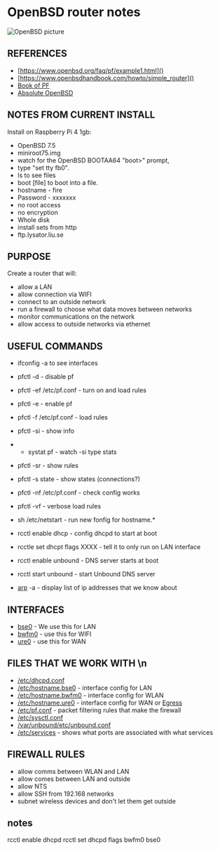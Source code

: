 # OpenBSD router notes

![OpenBSD picture](https://www.openbsd.org/images/puffy76.gif)

## REFERENCES

- [https://www.openbsd.org/faq/pf/example1.html]()
- [https://www.openbsdhandbook.com/howto/simple_router]()
- [Book of PF](https://nostarch.com/pf3)
- [Absolute OpenBSD](https://nostarch.com/obenbsd2e)

## NOTES FROM CURRENT INSTALL

Install on Raspberry Pi 4 1gb:
- OpenBSD 7.5
- miniroot75.img
- watch for the OpenBSD BOOTAA64 "boot>" prompt,
- type "set tty fb0".
- ls to see files
- boot [file] to boot into a file.
- hostname - fire
- Password - xxxxxxx
- no root access
- no encryption
- Whole disk
- install sets from http
- ftp.lysator.liu.se

## PURPOSE
Create a router that will:
- allow a LAN
- allow connection via WIFI
- connect to an outside network
- run a firewall to choose what data moves between networks
- monitor communications on the network
- allow access to outside networks via ethernet

## USEFUL COMMANDS
- ifconfig -a to see interfaces

- pfctl -d - disable pf
- pfctl -ef /etc/pf.conf - turn on and load rules

- pfctl -e - enable pf
- pfctl -f /etc/pf.conf - load rules
- pfctl -si - show info
- - systat pf - watch -si type stats
- pfctl -sr - show rules
- pfctl -s state - show states (connections?)
- pfctl -nf /etc/pf.conf - check config works
- pfctl -vf - verbose load rules
- sh /etc/netstart - run new fonfig for hostname.*
- rcctl enable dhcp - config dhcpd to start at boot
- rcctle set dhcpt flags XXXX - tell it to only run on LAN interface
- rcctl enable unbound - DNS server starts at boot
- rcctl start unbound - start Unbound DNS server
- [arp](https://en.wikipedia.org/wiki/Address_Resolution_Protocol) -a - display list of ip addresses that we know about

## INTERFACES
- [bse0](https://man.openbsd.org/bse) - We use this for LAN
- [bwfm0](https://man.openbsd.org/bwfm) - use this for WIFI
- [ure0](https://man.openbsd.org/ure) - use this for WAN

## FILES THAT WE WORK WITH \n
- [\/etc/dhcpd.conf]()
- [\/etc/hostname.bse0]() - interface config for LAN
- [\/etc/hostname.bwfm0]() - interface config for WLAN
- [\/etc/hostname.ure0]() - interface config for WAN or [Egress](https://en.wikipedia.org/wiki/Egress_filtering)
- [\/etc/pf.conf]() - packet filtering rules that make the firewall
- [\/etc/sysctl.conf]()
- [\/var/unbound/etc/unbound.conf]()
- [\/etc/services]() - shows what ports are associated with what services

## FIREWALL RULES
- allow comms between WLAN and LAN
- allow comes between LAN and outside
- allow NTS
- allow SSH from 192.168 networks
- subnet wireless devices and don't let them get outside


## notes
rcctl enable dhcpd
rcctl set dhcpd flags bwfm0 bse0
